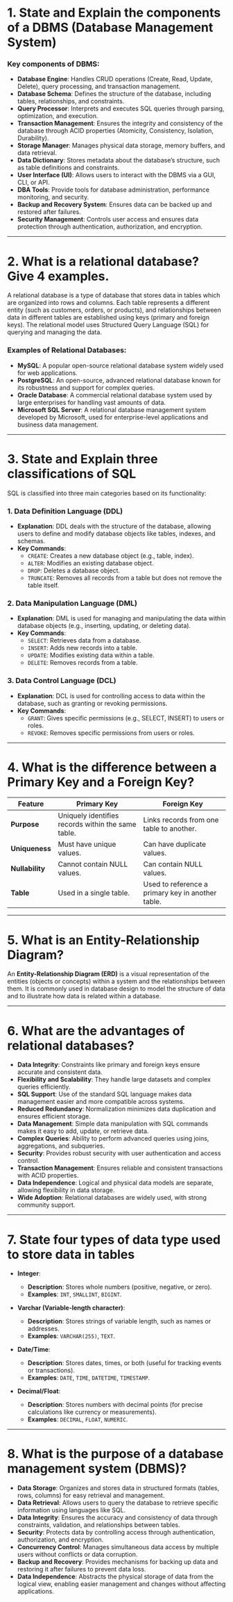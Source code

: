 # 1. State and Explain the components of a DBMS (Database Management System)

### Key components of DBMS:

- **Database Engine**: Handles CRUD operations (Create, Read, Update, Delete), query processing, and transaction management.
- **Database Schema**: Defines the structure of the database, including tables, relationships, and constraints.
- **Query Processor**: Interprets and executes SQL queries through parsing, optimization, and execution.
- **Transaction Management**: Ensures the integrity and consistency of the database through ACID properties (Atomicity, Consistency, Isolation, Durability).
- **Storage Manager**: Manages physical data storage, memory buffers, and data retrieval.
- **Data Dictionary**: Stores metadata about the database’s structure, such as table definitions and constraints.
- **User Interface (UI)**: Allows users to interact with the DBMS via a GUI, CLI, or API.
- **DBA Tools**: Provide tools for database administration, performance monitoring, and security.
- **Backup and Recovery System**: Ensures data can be backed up and restored after failures.
- **Security Management**: Controls user access and ensures data protection through authentication, authorization, and encryption.

---

# 2. What is a relational database? Give 4 examples.

A relational database is a type of database that stores data in tables which are organized into rows and columns. Each table represents a different entity (such as customers, orders, or products), and relationships between data in different tables are established using keys (primary and foreign keys). The relational model uses Structured Query Language (SQL) for querying and managing the data.

### Examples of Relational Databases:
- **MySQL**: A popular open-source relational database system widely used for web applications.
- **PostgreSQL**: An open-source, advanced relational database known for its robustness and support for complex queries.
- **Oracle Database**: A commercial relational database system used by large enterprises for handling vast amounts of data.
- **Microsoft SQL Server**: A relational database management system developed by Microsoft, used for enterprise-level applications and business data management.

---

# 3. State and Explain three classifications of SQL

SQL is classified into three main categories based on its functionality:

### 1. Data Definition Language (DDL)
- **Explanation**: DDL deals with the structure of the database, allowing users to define and modify database objects like tables, indexes, and schemas.
- **Key Commands**:
  - `CREATE`: Creates a new database object (e.g., table, index).
  - `ALTER`: Modifies an existing database object.
  - `DROP`: Deletes a database object.
  - `TRUNCATE`: Removes all records from a table but does not remove the table itself.

### 2. Data Manipulation Language (DML)
- **Explanation**: DML is used for managing and manipulating the data within database objects (e.g., inserting, updating, or deleting data).
- **Key Commands**:
  - `SELECT`: Retrieves data from a database.
  - `INSERT`: Adds new records into a table.
  - `UPDATE`: Modifies existing data within a table.
  - `DELETE`: Removes records from a table.

### 3. Data Control Language (DCL)
- **Explanation**: DCL is used for controlling access to data within the database, such as granting or revoking permissions.
- **Key Commands**:
  - `GRANT`: Gives specific permissions (e.g., SELECT, INSERT) to users or roles.
  - `REVOKE`: Removes specific permissions from users or roles.

---

# 4. What is the difference between a Primary Key and a Foreign Key?

| Feature              | Primary Key                          | Foreign Key                          |
|----------------------|--------------------------------------|--------------------------------------|
| **Purpose**           | Uniquely identifies records within the same table. | Links records from one table to another. |
| **Uniqueness**        | Must have unique values.             | Can have duplicate values.           |
| **Nullability**       | Cannot contain NULL values.          | Can contain NULL values.             |
| **Table**             | Used in a single table.              | Used to reference a primary key in another table. |

---

# 5. What is an Entity-Relationship Diagram?

An **Entity-Relationship Diagram (ERD)** is a visual representation of the entities (objects or concepts) within a system and the relationships between them. It is commonly used in database design to model the structure of data and to illustrate how data is related within a database.

---

# 6. What are the advantages of relational databases?

- **Data Integrity**: Constraints like primary and foreign keys ensure accurate and consistent data.
- **Flexibility and Scalability**: They handle large datasets and complex queries efficiently.
- **SQL Support**: Use of the standard SQL language makes data management easier and more compatible across systems.
- **Reduced Redundancy**: Normalization minimizes data duplication and ensures efficient storage.
- **Data Management**: Simple data manipulation with SQL commands makes it easy to add, update, or retrieve data.
- **Complex Queries**: Ability to perform advanced queries using joins, aggregations, and subqueries.
- **Security**: Provides robust security with user authentication and access control.
- **Transaction Management**: Ensures reliable and consistent transactions with ACID properties.
- **Data Independence**: Logical and physical data models are separate, allowing flexibility in data storage.
- **Wide Adoption**: Relational databases are widely used, with strong community support.

---

# 7. State four types of data type used to store data in tables

- **Integer**:  
  - **Description**: Stores whole numbers (positive, negative, or zero).
  - **Examples**: `INT`, `SMALLINT`, `BIGINT`.

- **Varchar (Variable-length character)**:  
  - **Description**: Stores strings of variable length, such as names or addresses.
  - **Examples**: `VARCHAR(255)`, `TEXT`.

- **Date/Time**:  
  - **Description**: Stores dates, times, or both (useful for tracking events or transactions).
  - **Examples**: `DATE`, `TIME`, `DATETIME`, `TIMESTAMP`.

- **Decimal/Float**:  
  - **Description**: Stores numbers with decimal points (for precise calculations like currency or measurements).
  - **Examples**: `DECIMAL`, `FLOAT`, `NUMERIC`.

---

# 8. What is the purpose of a database management system (DBMS)?

- **Data Storage**: Organizes and stores data in structured formats (tables, rows, columns) for easy retrieval and management.
- **Data Retrieval**: Allows users to query the database to retrieve specific information using languages like SQL.
- **Data Integrity**: Ensures the accuracy and consistency of data through constraints, validation, and relationships between tables.
- **Security**: Protects data by controlling access through authentication, authorization, and encryption.
- **Concurrency Control**: Manages simultaneous data access by multiple users without conflicts or data corruption.
- **Backup and Recovery**: Provides mechanisms for backing up data and restoring it after failures to prevent data loss.
- **Data Independence**: Abstracts the physical storage of data from the logical view, enabling easier management and changes without affecting applications.

